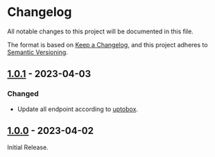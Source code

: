 # Changelog

All notable changes to this project will be documented in this file.

The format is based on [Keep a Changelog](https://keepachangelog.com/en/1.0.0/),
and this project adheres to [Semantic Versioning](https://semver.org/spec/v2.0.0.html).

## [1.0.1] - 2023-04-03

### Changed

- Update all endpoint according to [uptobox](https://docs.uptobox.com).

## [1.0.0] - 2023-04-02

Initial Release.

[1.0.1]: https://github.com/hyugogirubato/pyuptobox/releases/tag/v1.0.0
[1.0.0]: https://github.com/hyugogirubato/pyuptobox/releases/tag/v1.0.0

